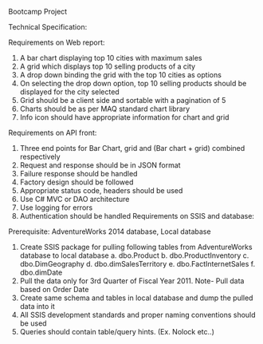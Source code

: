 Bootcamp Project

Technical Specification:

Requirements on Web report:
1.	A bar chart displaying top 10 cities with maximum sales
2.	A grid which displays top 10 selling products of a city
3.	A drop down binding the grid with the top 10 cities as options
4.	On selecting the drop down option, top 10 selling products should be displayed for the city selected
5.	Grid should be a client side and sortable with a pagination of 5
6.	Charts should be as per MAQ standard chart library
7.	Info icon should have appropriate information for chart and grid

Requirements on API front:
1.	Three end points for Bar Chart, grid and (Bar chart + grid) combined respectively
2.	Request and response should be in JSON format
3.	Failure response should be handled
4.	Factory design should be followed
5.	Appropriate status code, headers should be used
6.	Use C# MVC or DAO architecture
7.	Use logging for errors
8.	Authentication should be handled
Requirements on SSIS and database:

Prerequisite: AdventureWorks 2014 database, Local database
1.	Create SSIS package for pulling following tables from AdventureWorks database to local database
a.	dbo.Product
b.	dbo.ProductInventory
c.	dbo.DimGeography
d.	dbo.dimSalesTerritory
e.	dbo.FactInternetSales
f.	dbo.dimDate
2.	Pull the data only for 3rd Quarter of Fiscal Year 2011. Note- Pull data based on Order Date
3.	Create same schema and tables in local database and dump the pulled data into it
4.	All SSIS development standards and proper naming conventions should be used
5.	Queries should contain table/query hints. (Ex. Nolock etc..)
